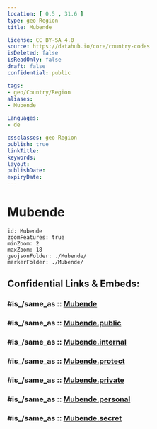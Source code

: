 ```yaml
---
location: [ 0.5 , 31.6 ] 
type: geo-Region
title: Mubende

license: CC BY-SA 4.0
source: https://datahub.io/core/country-codes
isDeleted: false
isReadOnly: false
draft: false
confidential: public

tags:
- geo/Country/Region
aliases:
- Mubende

Languages:
- de

cssclasses: geo-Region
publish: true
linkTitle: 
keywords: 
layout: 
publishDate: 
expiryDate: 
---
```


# Mubende

```leaflet
id: Mubende
zoomFeatures: true 
minZoom: 2 
maxZoom: 18
geojsonFolder: ./Mubende/
markerFolder: ./Mubende/
```


## Confidential Links & Embeds: 

### #is_/same_as :: [Mubende](/_Standards/Earth/Continent/Africa/Africa~Central/Uganda/regions~Uganda/Uganda~Central/Mubende.md) 

### #is_/same_as :: [Mubende.public](/_public/Earth/Continent/Africa/Africa~Central/Uganda/regions~Uganda/Uganda~Central/Mubende.public.md) 

### #is_/same_as :: [Mubende.internal](/_internal/Earth/Continent/Africa/Africa~Central/Uganda/regions~Uganda/Uganda~Central/Mubende.internal.md) 

### #is_/same_as :: [Mubende.protect](/_protect/Earth/Continent/Africa/Africa~Central/Uganda/regions~Uganda/Uganda~Central/Mubende.protect.md) 

### #is_/same_as :: [Mubende.private](/_private/Earth/Continent/Africa/Africa~Central/Uganda/regions~Uganda/Uganda~Central/Mubende.private.md) 

### #is_/same_as :: [Mubende.personal](/_personal/Earth/Continent/Africa/Africa~Central/Uganda/regions~Uganda/Uganda~Central/Mubende.personal.md) 

### #is_/same_as :: [Mubende.secret](/_secret/Earth/Continent/Africa/Africa~Central/Uganda/regions~Uganda/Uganda~Central/Mubende.secret.md)

